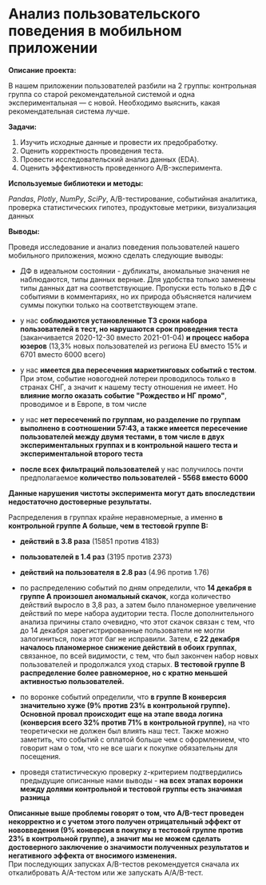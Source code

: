 ﻿# Анализ пользовательского поведения в мобильном приложении

**Описание проекта:** 

В нашем приложении пользователей разбили на 2 группы: контрольная группа со старой рекомендательной системой и одна экспериментальная — с новой. Необходимо выяснить, какая рекомендательная система лучше.

**Задачи:**

1. Изучить исходные данные и провести их предобработку.
2. Оценить корректность проведения теста.
3. Провести исследовательский анализ данных (EDA).
4. Оценить эффективность проведенного A/B-эксперимента.

**Используемые библиотеки и методы:** 

*Pandas*, *Plotly*, *NumPy*, *SciPy*, A/B-тестирование, событийная аналитика, проверка статистических гипотез, продуктовые метрики, визуализация данных

**Выводы:**

Проведя исследование и анализ поведения пользователей нашего мобильного приложения, можно сделать следующие выводы:
- ДФ в идеальном состоянии - дубликаты, аномальные значения не наблюдаются, типы данных верные. Для удобства только заменены типы данных дат на соответствующие. Пропуски есть только в ДФ с событиями в комментариях, но их природа объясняется наличием суммы покупки только на соответствующем этапе.
    
- у нас **соблюдаются установленные ТЗ сроки набора пользователей в тест, но нарушаются срок проведения теста** (заканчивается 2020-12-30 вместо 2021-01-04) **и процесс набора юзеров** (13,3% новых пользователей из региона EU вместо 15% и 6701 вместо 6000 всего)
- у нас **имеется два пересечения маркетинговых событий с тестом**. При этом, событие новогодней лотереи проводилось только в странах СНГ, а значит к нашему тесту отношения не имеет. Но **влияние могло оказать событие "Рождество и НГ промо"**, проводимое и в Европе, в том числе
- у нас **нет пересечений по группам, но разделение по группам выполнено в соотношении 57:43, а также имеется пересечение пользователей между двумя тестами, в том числе в двух экспериментальных группах и в контрольной нашего теста и экспериментальной второго теста**
- **после всех фильтраций пользователей** у нас получилось почти предполагаемое **количество пользователей - 5568 вместо 6000**
    
**Данные нарушения чистоты эксперимента могут дать впоследствии недостаточно достоверные результаты.**
    
 Распределения в группах крайне неравномерные, а именно **в контрольной группе А больше, чем в тестовой группе B:**
- **действий в 3.8 раза** (15851 против 4183)
- **пользователей в 1.4 раз** (3195 против 2373)
- **действий на пользователя в 2.8 раз** (4.96 против 1.76)

- по распределению событий по дням определили, что **14 декабря в группе А произошел аномальный скачок**, когда количество действий выросло в 3,8 раз, а затем было планомерное увеличение действий по мере набора аудитории теста. После дополнительного анализа причины стало очевидно, что этот скачок связан с тем, что до 14 декабря зарегистрированные пользователи не могли залогиниться, пока этот баг не исправили. Затем, **с 22 декабря началось планомерное снижение действий в обоих группах**, связанное, по всей видимости, с тем, что был закончен набор новых пользователей и продолжался уход старых. **В тестовой группе В распределение более равномерное, но с кратно меньшей активностью пользователей.** 
- по воронке событий определили, что **в группе B конверсия значительно хуже (9% против 23% в контрольной группе). Основной провал происходит еще на этапе ввода логина (конверсия всего 32% против 71% в контрольной группе)**, на что теоретически не должен был влиять наш тест. Также можно заметить, что событий с оплатой больше чем с оформлением, что говорит нам о том, что не все шаги к покупке обязательны для посещения. 
    
- проведя статистическую проверку z-критерием подтвердились предыдущие описанные нами выводы - **на всех этапах воронки между долями контрольной и тестовой группы есть значимая разница**

**Описанные выше проблемы говорят о том, что A/B-тест проведен некорректно и с учетом этого получен отрицательный эффект от нововведения (9% конверсия в покупку в тестовой группе против 23% в контрольной группе), а значит мы не можем сделать достоверного заключение о значимости полученных результатов и негативного эффекта от вносимого изменения.**  
При последующих запусках A/B-тестов рекомендуется сначала их откалибровать A/A-тестом или же запускать A/A/B-тест.
